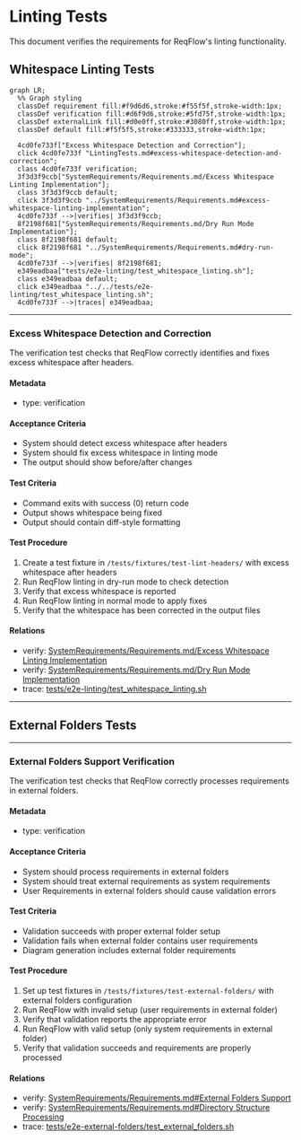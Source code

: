 # Linting Tests

This document verifies the requirements for ReqFlow's linting functionality.

## Whitespace Linting Tests
```mermaid
graph LR;
  %% Graph styling
  classDef requirement fill:#f9d6d6,stroke:#f55f5f,stroke-width:1px;
  classDef verification fill:#d6f9d6,stroke:#5fd75f,stroke-width:1px;
  classDef externalLink fill:#d0e0ff,stroke:#3080ff,stroke-width:1px;
  classDef default fill:#f5f5f5,stroke:#333333,stroke-width:1px;

  4cd0fe733f["Excess Whitespace Detection and Correction"];
  click 4cd0fe733f "LintingTests.md#excess-whitespace-detection-and-correction";
  class 4cd0fe733f verification;
  3f3d3f9ccb["SystemRequirements/Requirements.md/Excess Whitespace Linting Implementation"];
  class 3f3d3f9ccb default;
  click 3f3d3f9ccb "../SystemRequirements/Requirements.md#excess-whitespace-linting-implementation";
  4cd0fe733f -->|verifies| 3f3d3f9ccb;
  8f2198f681["SystemRequirements/Requirements.md/Dry Run Mode Implementation"];
  class 8f2198f681 default;
  click 8f2198f681 "../SystemRequirements/Requirements.md#dry-run-mode";
  4cd0fe733f -->|verifies| 8f2198f681;
  e349eadbaa["tests/e2e-linting/test_whitespace_linting.sh"];
  class e349eadbaa default;
  click e349eadbaa "../../tests/e2e-linting/test_whitespace_linting.sh";
  4cd0fe733f -->|traces| e349eadbaa;
```

---

### Excess Whitespace Detection and Correction

The verification test checks that ReqFlow correctly identifies and fixes excess whitespace after headers.

#### Metadata
  * type: verification

#### Acceptance Criteria
- System should detect excess whitespace after headers
- System should fix excess whitespace in linting mode
- The output should show before/after changes

#### Test Criteria
- Command exits with success (0) return code
- Output shows whitespace being fixed
- Output should contain diff-style formatting

#### Test Procedure
1. Create a test fixture in `/tests/fixtures/test-lint-headers/` with excess whitespace after headers
2. Run ReqFlow linting in dry-run mode to check detection
3. Verify that excess whitespace is reported
4. Run ReqFlow linting in normal mode to apply fixes
5. Verify that the whitespace has been corrected in the output files

#### Relations
  * verify: [SystemRequirements/Requirements.md/Excess Whitespace Linting Implementation](../SystemRequirements/Requirements.md#excess-whitespace-linting-implementation)
  * verify: [SystemRequirements/Requirements.md/Dry Run Mode Implementation](../SystemRequirements/Requirements.md#dry-run-mode)
  * trace: [tests/e2e-linting/test_whitespace_linting.sh](../../tests/e2e-linting/test_whitespace_linting.sh)

---

## External Folders Tests

---

### External Folders Support Verification

The verification test checks that ReqFlow correctly processes requirements in external folders.

#### Metadata
  * type: verification

#### Acceptance Criteria
- System should process requirements in external folders
- System should treat external requirements as system requirements
- User Requirements in external folders should cause validation errors

#### Test Criteria
- Validation succeeds with proper external folder setup
- Validation fails when external folder contains user requirements
- Diagram generation includes external folder requirements

#### Test Procedure
1. Set up test fixtures in `/tests/fixtures/test-external-folders/` with external folders configuration
2. Run ReqFlow with invalid setup (user requirements in external folder)
3. Verify that validation reports the appropriate error
4. Run ReqFlow with valid setup (only system requirements in external folder)
5. Verify that validation succeeds and requirements are properly processed

#### Relations
  * verify: [SystemRequirements/Requirements.md#External Folders Support](../SystemRequirements/Requirements.md#external-folders-support)
  * verify: [SystemRequirements/Requirements.md#Directory Structure Processing](../SystemRequirements/Requirements.md#directory-structure-processing)
  * trace: [tests/e2e-external-folders/test_external_folders.sh](../../tests/e2e-external-folders/test_external_folders.sh)
